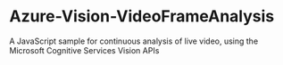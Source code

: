 # Azure-Vision-VideoFrameAnalysis
A JavaScript sample for continuous analysis of live video, using the Microsoft Cognitive Services Vision APIs
